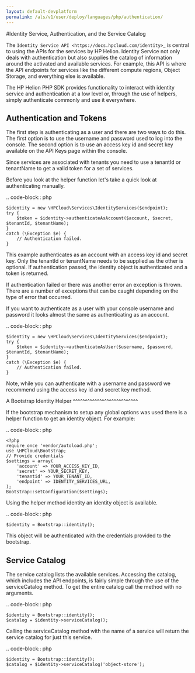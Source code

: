 ```yaml
---
layout: default-devplatform
permalink: /als/v1/user/deploy/languages/php/authentication/
---
```

<!--UNDER REVISION-->
#Identity Service, Authentication, and the Service Catalog

The `Identity Service API <https://docs.hpcloud.com/identity>`_ is central to using the
APIs for the services by HP Helion. Identity Service not only deals with authentication
but also supplies the catalog of information around the activated and available services.
For example, this API is where the API endpoints for services like the different compute regions,
Object Storage, and everything else is available.

The HP Helion PHP SDK provides functionality to interact with identity service and authentication
at a low level or, through the use of helpers, simply authenticate commonly and use it everywhere.

Authentication and Tokens
-------------------------
The first step is authenticating as a user and there are two ways to do this. The first
option is to use the username and password used to log into the console. The second
option is to use an access key id and secret key available on the API Keys page within the console.

Since services are associated with tenants you need to use a tenantId or tenantName to
get a valid token for a set of services.

Before you look at the helper function let's take a quick look at authenticating manually.

.. code-block:: php

    $identity = new \HPCloud\Services\IdentityServices($endpoint);
    try {
        $token = $identity->authenticateAsAccount($account, $secret, $tenantId, $tenantName);
    }
    catch (\Exception $e) {
        // Authentication failed.
    }

This example authenticates as an account with an access key id and secret key. Only
the tenantId or tenantName needs to be supplied as the other is optional. If authentication
passed, the identity object is authenticated and a token is returned.

If authentication failed or there was another error an exception is thrown. There are a
number of exceptions that can be caught depending on the type of error that occurred.

If you want to authenticate as a user with your console username and password it looks
almost the same as authenticating as an account.

.. code-block:: php

    $identity = new \HPCloud\Services\IdentityServices($endpoint);
    try {
        $token = $identity->authenticateAsUser($username, $password, $tenantId, $tenantName);
    }
    catch (\Exception $e) {
        // Authentication failed.
    }

Note, while you can authenticate with a username and password we recommend using the
access key id and secret key method.

A Bootstrap Identity Helper
^^^^^^^^^^^^^^^^^^^^^^^^^^^

If the bootstrap mechanism to setup any global options was used there is a helper
function to get an identity object. For example:

.. code-block:: php

    <?php
    require_once 'vendor/autoload.php';
    use \HPCloud\Bootstrap;
    // Provide credentials
    $settings = array(
        'account' => YOUR_ACCESS_KEY_ID,
        'secret' => YOUR_SECRET_KEY,
        'tenantid' => YOUR_TENANT_ID,
        'endpoint' => IDENTITY_SERVICES_URL,
    );
    Bootstrap::setConfiguration($settings);

Using the helper method identity an identity object is available.

.. code-block:: php

    $identity = Bootstrap::identity();


This object will be authenticated with the credentials provided to the bootstrap.

Service Catalog
---------------
The service catalog lists the available services. Accessing the catalog, which includes
the API endpoints, is fairly simple through the use of the serviceCatalog method. To
get the entire catalog call the method with no arguments.

.. code-block:: php

    $identity = Bootstrap::identity();
    $catalog = $identity->serviceCatalog();

Calling the serviceCatalog method with the name of a service will return the service
catalog for just this service.

.. code-block:: php

    $identity = Bootstrap::identity();
    $catalog = $identity->serviceCatalog('object-store');

